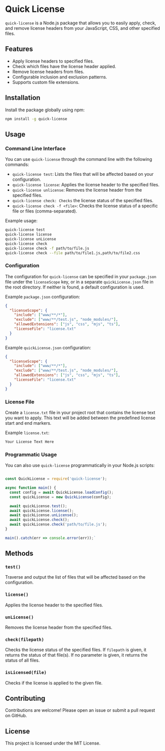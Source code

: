 # Quick License

`quick-license` is a Node.js package that allows you to easily apply, check, and remove license headers from your JavaScript, CSS, and other specified files.

## Features

- Apply license headers to specified files.
- Check which files have the license header applied.
- Remove license headers from files.
- Configurable inclusion and exclusion patterns.
- Supports custom file extensions.

## Installation

Install the package globally using npm:

```bash
npm install -g quick-license
```

## Usage
### Command Line Interface
You can use `quick-license` through the command line with the following commands:

- `quick-license test`: Lists the files that will be affected based on your configuration.
- `quick-license license`: Applies the license header to the specified files.
- `quick-license unlicense`: Removes the license header from the specified files.
- `quick-license check: Checks` the license status of the specified files.
- `quick-license check -f <file>`: Checks the license status of a specific file or files (comma-separated).

Example usage:
```bash
quick-license test
quick-license license
quick-license unLicense
quick-license check
quick-license check -f path/to/file.js
quick-license check --file path/to/file1.js,path/to/file2.css
```

### Configuration

The configuration for `quick-license` can be specified in your `package.json` file under the `licenseScope` key, or in a separate `quickLicense.json` file in the root directory. If neither is found, a default configuration is used.

Example `package.json` configuration:

```json
{
  "licenseScope": {
    "include": ["www/**/*"],
    "exclude": ["www/**/test.js", "node_modules/"],
    "allowedExtensions": ["js", "css", "mjs", "ts"],
    "licenseFile": "license.txt"
  }
}
```
Example `quickLicense.json` configuration:
```json
{
  "licenseScope": {
    "include": ["www/**/*"],
    "exclude": ["www/**/test.js", "node_modules/"],
    "allowedExtensions": ["js", "css", "mjs", "ts"],
    "licenseFile": "license.txt"
  }
}
```

### License File

Create a `license.txt` file in your project root that contains the license text you want to apply. This text will be added between the predefined license start and end markers.

Example `license.txt`:

```txt
Your License Text Here
```

### Programmatic Usage

You can also use `quick-license` programmatically in your Node.js scripts:

```javascript

const QuickLicense = require('quick-license');

async function main() {
  const config = await QuickLicense.loadConfig();
  const quickLicense = new QuickLicense(config);

  await quickLicense.test();
  await quickLicense.license();
  await quickLicense.unLicense();
  await quickLicense.check();
  await quickLicense.check('path/to/file.js');
}

main().catch(err => console.error(err));` 
```
## Methods

### `test()`

Traverse and output the list of files that will be affected based on the configuration.

### `license()`

Applies the license header to the specified files.

### `unLicense()`

Removes the license header from the specified files.

### `check(filepath)`

Checks the license status of the specified files. If `filepath` is given, it returns the status of that file(s). If no parameter is given, it returns the status of all files.

### `isLicensed(file)`

Checks if the license is applied to the given file.

## Contributing

Contributions are welcome! Please open an issue or submit a pull request on GitHub.

## License

This project is licensed under the MIT License.

